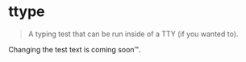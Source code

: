 # ttype

> A typing test that can be run inside of a TTY (if you wanted to).

Changing the test text is coming soon&trade;.
